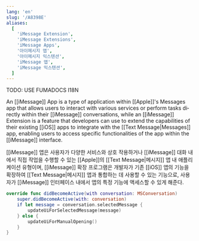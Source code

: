 ```yaml
---
lang: 'en'
slug: '/A8398E'
aliases:
  [
    'iMessage Extension',
    'iMessage Extensions',
    'iMessage Apps',
    '아이메시지 앱',
    '아이메시지 익스텐션',
    'iMessage 앱',
    'iMessage 익스텐션',
  ]
---
```



TODO: USE FUMADOCS I18N

<div lang='en-US'>

An [[iMessage]] App is a type of application within [[Apple]]'s Messages app that allows users to interact with various services or perform tasks directly within their [[iMessage]] conversations, while an [[iMessage]] Extension is a feature that developers can use to extend the capabilities of their existing [[iOS]] apps to integrate with the [[Text Message|Messages]] app, enabling users to access specific functionalities of the app within the [[iMessage]] interface.

</div>


<div lang='ko-KR'>

[[iMessage]] 앱은 사용자가 다양한 서비스와 상호 작용하거나 [[iMessage]] 대화 내에서 직접 작업을 수행할 수 있는 [[Apple]]의 [[Text Message|메시지]] 앱 내 애플리케이션 유형이며, [[iMessage]] 확장 프로그램은 개발자가 기존 [[iOS]] 앱의 기능을 확장하여 [[Text Message|메시지]] 앱과 통합하는 데 사용할 수 있는 기능으로, 사용자가 [[iMessage]] 인터페이스 내에서 앱의 특정 기능에 액세스할 수 있게 해준다.

</div>


```swift
override func didBecomeActive(with conversation: MSConversation)
    super.didBecomeActive(with: conversation)
    if let message = conversation.selectedMessage {
        updateUiForSelectedMessage(message)
    } else {
        updateUiForManualOpening()
    }
}
```
